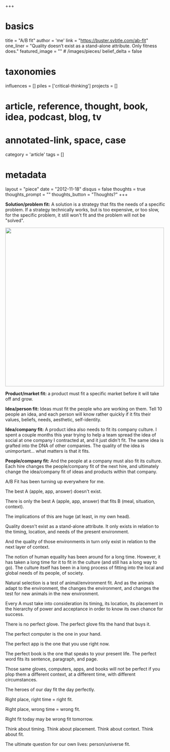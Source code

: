 +++
# basics
title     		 	= "A/B fit"
author    		 	= 'me'
link      		 	= "https://buster.svbtle.com/ab-fit"
one_liner 		 	= "Quality doesn’t exist as a stand-alone attribute. Only fitness does."
featured_image 	= "" # /images/pieces/
belief_delta   	= false

# taxonomies
influences		 	= []
piles     		 	= ['critical-thinking']
projects			 	= []

# article, reference, thought, book, idea, podcast, blog, tv
# annotated-link, space, case
category  		 	= 'article'
tags					 	= []

# metadata
layout	    	 	= "piece"
date      		 	= "2012-11-18"
disqus    		 	= false
thoughts			 	= true
thoughts_prompt = ""
thoughts_button = "Thoughts?"
+++

**Solution/problem fit:** A solution is a strategy that fits the needs of a specific problem. If a strategy technically works, but is too expensive, or too slow, for the specific problem, it still won't fit and the problem will not be "solved".

<a href="http://www.startup-marketing.com/the-startup-pyramid/"><img src="http://www.startup-marketing.com/wp-content/uploads/2009/11/startup-pyramid.png" width="500" /></a>

**Product/market fit:** a product must fit a specific market before it will take off and grow.

**Idea/person fit:** Ideas must fit the people who are working on them. Tell 10 people an idea, and each person will know rather quickly if it fits their values, beliefs, needs, aesthetic, self-identity.

**Idea/company fit:** A product idea also needs to fit its company culture. I spent a couple months this year trying to help a team spread the idea of social at one company I contracted at, and it just didn't fit. The same idea is grafted into the DNA of other companies. The quality of the idea is unimportant... what matters is that it fits.

**People/company fit:** And the people at a company must also fit its culture. Each hire changes the people/company fit of the next hire, and ultimately change the idea/company fit of ideas and products within that company.

A/B Fit has been turning up everywhere for me.

The best A (apple, app, answer) doesn't exist.

There is only the best A (apple, app, answer) that fits B (meal, situation, context).

The implications of this are huge (at least, in my own head).

Quality doesn't exist as a stand-alone attribute.  It only exists in relation to the timing, location, and needs of the present environment.

And the quality of those environments in turn only exist in relation to the next layer of context.

The notion of human equality has been around for a long time. However, it has taken a long time for it to fit in the culture (and still has a long way to go). The culture itself has been in a long process of fitting into the local and global needs of its people, of society.

Natural selection is a test of animal/environment fit. And as the animals adapt to the environment, the changes the environment, and changes the test for new animals in the new environment.

Every A must take into consideration its timing, its location, its placement in the hierarchy of power and acceptance in order to know its own chance for success.

There is no perfect glove. The perfect glove fits the hand that buys it.

The perfect computer is the one in your hand.

The perfect app is the one that you use right now.

The perfect book is the one that speaks to your present life. The perfect word fits its sentence, paragraph, and page.

Those same gloves, computers, apps, and books will not be perfect if you plop them a different context, at a different time, with different circumstances.

The heroes of our day fit the day perfectly.

Right place, right time = right fit.

Right place, wrong time = wrong fit.

Right fit today may be wrong fit tomorrow.

Think about timing. Think about placement. Think about context. Think about fit.

The ultimate question for our own lives: person/universe fit.